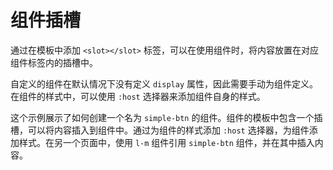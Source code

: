 # 组件插槽

通过在模板中添加 `<slot></slot>` 标签，可以在使用组件时，将内容放置在对应组件标签内的插槽中。

自定义的组件在默认情况下没有定义 `display` 属性，因此需要手动为组件定义。在组件的样式中，可以使用 `:host` 选择器来添加组件自身的样式。

这个示例展示了如何创建一个名为 `simple-btn` 的组件。组件的模板中包含一个插槽，可以将内容插入到组件中。通过为组件的样式添加 `:host` 选择器，为组件添加样式。在另一个页面中，使用 `l-m` 组件引用 `simple-btn` 组件，并在其中插入内容。

<a href="../../publics/examples/simple-btn/demo.html" preview demo></a>
<a href="../../publics/examples/simple-btn/simple-btn.html" main demo></a>